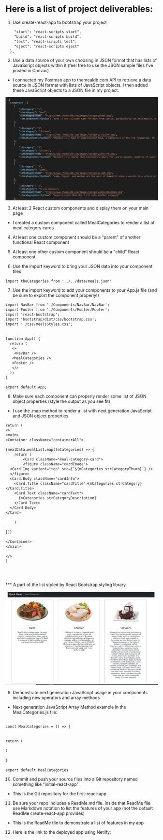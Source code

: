
# Here is a list of project deliverables: 



1. Use create-react-app to bootstrap your project

```"scripts": {  
    "start": "react-scripts start",  
    "build": "react-scripts build",
    "test": "react-scripts test",
    "eject": "react-scripts eject"
  },
```




2. Use a data source of your own choosing in JSON format that has lists of JavaScript objects within it (feel free to use the JSON sample files I've posted in Canvas)

* I connected my Postman app to themealdb.com API to retrieve a data source in JSON format with lists of JavaScript objects. I then added these JavaScript objects to a JSON file in my project.  

![JSON format data source example](src/images/jsondata.PNG)


3. At least 2 React custom components and display them on your main page

* I created a custom component called MealCategories to render a list of meal category cards

4. At least one custom component should be a "parent" of another functional React component


5. At least one other custom component should be a "child" React component


6. Use the import keyword to bring your JSON data into your component files

`import theCategories from '../../data/meals.json'`


7. Use the import keyword to add your components to your App.js file (and be sure to export the component properly!)


``` import MealCategories from './Components/MealCategories/MealCategories'; 
import NavBar from './Components/NavBar/NavBar';
import Footer from './Components/Footer/Footer'; 
import 'react-bootstrap';
import 'bootstrap/dist/css/bootstrap.css';
import './css/mealsStyles.css'; 


function App() {
  return (
   <>
    <NavBar />
   <MealCategories />
   <Footer />
   </>
  );
}

export default App;   

```


8. Make sure each component can properly render some list of JSON object properties (style the output as you see fit)

* I use the .map method to render a list with next generation JavaScript and JSON object properties. 


``` 
return (
<>
<main>
<Container className="containerAll">
  
{mealData.mealList.map((mCategories) => {
    return (
        <Card className="meal-category-card">
        <figure className="cardImage">
  <Card.Img variant="top" src={`${mCategories.strCategoryThumb}`} />
  </figure>
  <Card.Body className="cardInfo">
    <Card.Title className="cardTitle">{mCategories.strCategory}</Card.Title>
    <Card.Text className="cardText">
      {mCategories.strCategoryDescription}
    </Card.Text>
  </Card.Body>
</Card>

    )
    
})}

</Container>
</main>

</>
)




```

*** A part of the list styled by React Bootstrap styling library

![Rendered list visual example](src/images/customlist.PNG)


9. Demonstrate next generation JavaScript usage in your components including new operators and array methods

* Next generation JavaScript Array Method example in the MealCategories.js file: 


``` 

const MealCategories = () => {


return (

)

}

export default MealCategories 

```




10. Commit and push your source files into a Git repository named something like "initial-react-app"

* This is the Git repository for the first-react-app


11. Be sure your repo includes a ReadMe.md file.  Inside that ReadMe file use Markdown notation to list the features of your app (not the default ReadMe create-react-app provides)

* This is the ReadMe file to demonstrate a list of features in my app


12. Here is the link to the deployed app using Netlify: 
